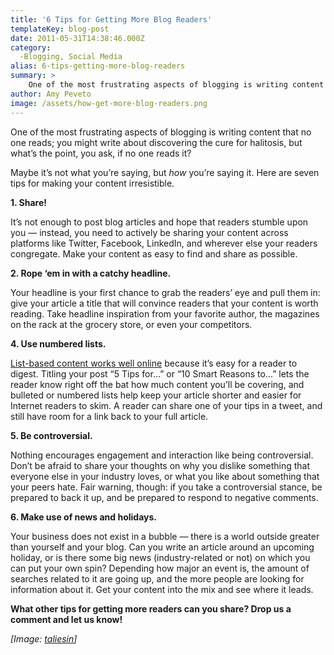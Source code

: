 ```yaml
---
title: '6 Tips for Getting More Blog Readers'
templateKey: blog-post
date: 2011-05-31T14:38:46.000Z
category: 
  -Blogging, Social Media
alias: 6-tips-getting-more-blog-readers
summary: > 
  	One of the most frustrating aspects of blogging is writing content that no one reads; you might write about discovering the cure for halitosis, but what’s the point, you ask, if no one reads it?
author: Amy Peveto
image: /assets/how-get-more-blog-readers.png
---
```


One of the most frustrating aspects of blogging is writing content that no one reads; you might write about discovering the cure for halitosis, but what’s the point, you ask, if no one reads it?

Maybe it’s not what you’re saying, but _how_ you’re saying it. Here are seven tips for making your content irresistible.

**1\. Share!**

It’s not enough to post blog articles and hope that readers stumble upon you — instead, you need to actively be sharing your content across platforms like Twitter, Facebook, LinkedIn, and wherever else your readers congregate. Make your content as easy to find and share as possible.

**2\. Rope ‘em in with a catchy headline.**

Your headline is your first chance to grab the readers’ eye and pull them in: give your article a title that will convince readers that your content is worth reading. Take headline inspiration from your favorite author, the magazines on the rack at the grocery store, or even your competitors.

**4\. Use numbered lists.**

[List-based content works well online](http://econsultancy.com/us/blog/7045-10-reasons-why-list-based-posts-work-well-online) because it’s easy for a reader to digest. Titling your post “5 Tips for...” or “10 Smart Reasons to...” lets the reader know right off the bat how much content you’ll be covering, and bulleted or numbered lists help keep your article shorter and easier for Internet readers to skim. A reader can share one of your tips in a tweet, and still have room for a link back to your full article.

**5\. Be controversial.**

Nothing encourages engagement and interaction like being controversial. Don’t be afraid to share your thoughts on why you dislike something that everyone else in your industry loves, or what you like about something that your peers hate. Fair warning, though: if you take a controversial stance, be prepared to back it up, and be prepared to respond to negative comments.

**6\. Make use of news and holidays.**

Your business does not exist in a bubble — there is a world outside greater than yourself and your blog. Can you write an article around an upcoming holiday, or is there some big news (industry-related or not) on which you can put your own spin? Depending how major an event is, the amount of searches related to it are going up, and the more people are looking for information about it. Get your content into the mix and see where it leads.

**What other tips for getting more readers can you share? Drop us a comment and let us know!**

  
_\[Image: [taliesin](http://www.morguefile.com/archive/display/187570)\]_